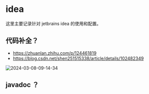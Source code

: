 # idea

这里主要记录针对 jetbrains idea 的使用和配置。

## 代码补全？

- https://zhuanlan.zhihu.com/p/124461819
- https://blog.csdn.net/shen251515338/article/details/102482349

![2024-03-08-09-14-34](https://cdn.jsdelivr.net/gh/ruan-cat/img-store/img/2024-03-08-09-14-34.png)

## javadoc ？
